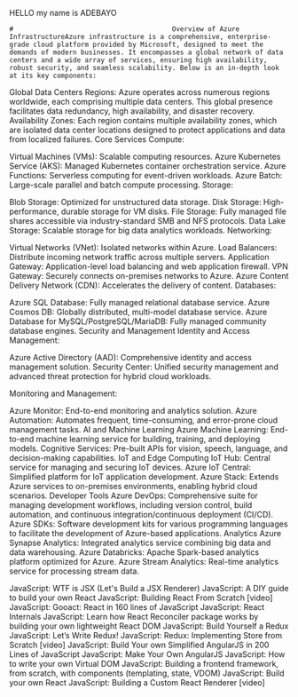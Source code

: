 HELLO my name is ADEBAYO


    #                                        Overview of Azure InfrastructureAzure infrastructure is a comprehensive, enterprise-grade cloud platform provided by Microsoft, designed to meet the demands of modern businesses. It encompasses a global network of data centers and a wide array of services, ensuring high availability, robust security, and seamless scalability. Below is an in-depth look at its key components:
Global Data Centers
Regions: Azure operates across numerous regions worldwide, each comprising multiple data centers. This global presence facilitates data redundancy, high availability, and disaster recovery.
Availability Zones: Each region contains multiple availability zones, which are isolated data center locations designed to protect applications and data from localized failures.
Core Services
Compute:

Virtual Machines (VMs): Scalable computing resources.
Azure Kubernetes Service (AKS): Managed Kubernetes container orchestration service.
Azure Functions: Serverless computing for event-driven workloads.
Azure Batch: Large-scale parallel and batch compute processing.
Storage:

Blob Storage: Optimized for unstructured data storage.
Disk Storage: High-performance, durable storage for VM disks.
File Storage: Fully managed file shares accessible via industry-standard SMB and NFS protocols.
Data Lake Storage: Scalable storage for big data analytics workloads.
Networking:

Virtual Networks (VNet): Isolated networks within Azure.
Load Balancers: Distribute incoming network traffic across multiple servers.
Application Gateway: Application-level load balancing and web application firewall.
VPN Gateway: Securely connects on-premises networks to Azure.
Azure Content Delivery Network (CDN): Accelerates the delivery of content.
Databases:

Azure SQL Database: Fully managed relational database service.
Azure Cosmos DB: Globally distributed, multi-model database service.
Azure Database for MySQL/PostgreSQL/MariaDB: Fully managed community database engines.
Security and Management
Identity and Access Management:

Azure Active Directory (AAD): Comprehensive identity and access management solution.
Security Center: Unified security management and advanced threat protection for hybrid cloud workloads.

Monitoring and Management:

Azure Monitor: End-to-end monitoring and analytics solution.
Azure Automation: Automates frequent, time-consuming, and error-prone cloud management tasks.
AI and Machine Learning
Azure Machine Learning: End-to-end machine learning service for building, training, and deploying models.
Cognitive Services: Pre-built APIs for vision, speech, language, and decision-making capabilities.
IoT and Edge Computing
IoT Hub: Central service for managing and securing IoT devices.
Azure IoT Central: Simplified platform for IoT application development.
Azure Stack: Extends Azure services to on-premises environments, enabling hybrid cloud scenarios.
Developer Tools
Azure DevOps: Comprehensive suite for managing development workflows, including version control, build automation, and continuous integration/continuous deployment (CI/CD).
Azure SDKs: Software development kits for various programming languages to facilitate the development of Azure-based applications.
Analytics
Azure Synapse Analytics: Integrated analytics service combining big data and data warehousing.
Azure Databricks: Apache Spark-based analytics platform optimized for Azure.
Azure Stream Analytics: Real-time analytics service for processing stream data.

 JavaScript: WTF is JSX (Let's Build a JSX Renderer)
 JavaScript: A DIY guide to build your own React
 JavaScript: Building React From Scratch [video]
 JavaScript: Gooact: React in 160 lines of JavaScript
 JavaScript: React Internals
 JavaScript: Learn how React Reconciler package works by building your own lightweight React DOM
 JavaScript: Build Yourself a Redux
 JavaScript: Let’s Write Redux!
 JavaScript: Redux: Implementing Store from Scratch [video]
 JavaScript: Build Your own Simplified AngularJS in 200 Lines of JavaScript
 JavaScript: Make Your Own AngularJS
 JavaScript: How to write your own Virtual DOM
 JavaScript: Building a frontend framework, from scratch, with components (templating, state, VDOM)
 JavaScript: Build your own React
 JavaScript: Building a Custom React Renderer [video]
